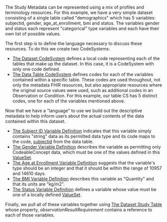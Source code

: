 The Study Metadata can be represented using a mix of profiles and terminology resources. For this example, we have a very simple dataset consisting of a single table called "demographics" which has 5 variables: subjectid, gender, age_at_enrollment, bmi and status. The variables gender and status each represent "categorical" type variables and each have their own list of possible values. 

The first step is to define the language necessary to discuss these resources. To do this we create two CodeSystems:
* [The Dataset CodeSystem](CodeSystem-example-study-dd-dataset-codesystem-1.html) defines a local code representing each of the tables that make up the dataset. In this case, it is a CodeSystem with only one code defined. 
*  [The Data Table CodeSystem](CodeSystem-example-study-dd-datatable-codesystem-1.html) defines codes for each of the variables contained within a specific table. These codes are used throughout, not only the metadata FHIR resources, but also appropriate resources where the original source values were used, such as additional codes in an Observation or Condition. For this example, our table CS has 5 distinct codes, one for each of the variables mentioned above.  

Now that we have a "language" to use we build out the descriptive metadata to help inform users about the actual contents of the data contained within this dataset. 
* [The Subject ID Variable Definition](ObservationDefinition-example-study-dd-variable-1-1.html) indicates that this variable simply contains "string" data as its permitted data type and its code maps to the code, [subjectid](CodeSystem-example-study-dd-datatable-codesystem-1.html) from the data table. 
* [The Gender Variable Definition](ObservationDefinition-example-study-dd-variable-1-2.html) describes the variable as permitting only CodeableConcept data, which must be one of the values defined in this [ValueSet](http://hl7.org/fhir/ValueSet/administrative-gender).
* [The Age at Enrollment Variable Definition](ObservationDefinition-example-study-dd-variable-1-3.html) suggests that the variable's type should be an integer and that it should be within the range of 10957 and 14610 days. 
* [The BMI Variable Definition](ObservationDefinition-example-study-dd-variable-1-4.html) describes this variable as "Quantity" and that its units are "kg/m2".
* [The Status Variable Definition](ObservationDefinition-example-study-dd-variable-1-5.html) defines a variable whose value must be one of a locally defined [ValueSet](ValueSet-example-study-dd-case-control-vs-1.html).

Finally, we pull all of these variables together using [The Dataset Study Table](ActivityDefinition-example-study-dd-table-1.html) whose property, *observationResultRequirement* contains a reference to each of those variables. 
